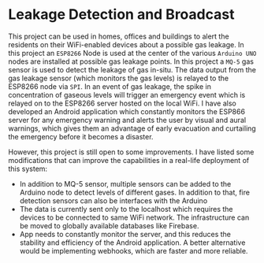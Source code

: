 # Leakage Detection and Broadcast
 
This project can be used in homes, offices and buildings to alert the residents on their WiFi-enabled devices about a possible gas leakage.
In this project an `ESP8266` Node is used at the center of the various `Arduino UNO` nodes are installed at possible gas leakage points. In this project a `MQ-5` gas sensor is used to detect the leakage of gas in-situ. The data output from the gas leakage sensor (which monitors the gas levels) is relayed to the ESP8266 node via `SPI`.
In an event of gas leakage, the spike in concentration of gaseous levels will trigger an emergency event which is relayed on to the ESP8266 server hosted on the local WiFi. 
I have also developed an Android application which constantly monitors the ESP866 server for any emergency warning and alerts the user by visual and aural warnings, which gives them an advantage of early evacuation and curtailing the emergency before it becomes a disaster.

However, this project is still open to some improvements. I have listed some modifications that can improve the capabilities in a real-life deployment of this system:
* In addition to MQ-5 sensor, multiple sensors can be added to the Arduino node to detect levels of different gases. In addition to that, fire detection sensors can also be interfaces with the Arduino
* The data is currently sent only to the localhost which requires the devices to be connected to same WiFi network. The infrastructure can be moved to globally available databases like Firebase.
* App needs to constantly monitor the server, and this reduces the stability and efficiency of the Android application. A better alternative would be implementing webhooks, which are faster and more reliable.
